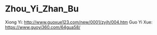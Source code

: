 # Zhou_Yi_Zhan_Bu

Xiong Yi: http://www.guoxue123.com/new/0001/zyjh/004.htm
Guo Yi Xue: https://www.guoyi360.com/64gua58/
